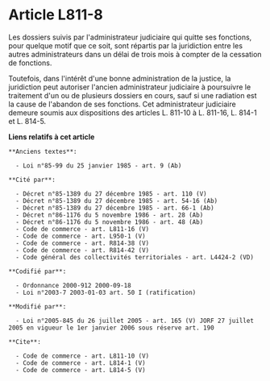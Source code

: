 # Article L811-8

Les dossiers suivis par l'administrateur judiciaire qui quitte ses fonctions, pour quelque motif que ce soit, sont répartis
par la juridiction entre les autres administrateurs dans un délai de trois mois à compter de la cessation de fonctions. 

Toutefois, dans l'intérêt d'une bonne administration de la justice, la juridiction peut autoriser l'ancien administrateur
judiciaire à poursuivre le traitement d'un ou de plusieurs dossiers en cours, sauf si une radiation est la cause de l'abandon
de ses fonctions. Cet administrateur judiciaire demeure soumis aux dispositions des articles L. 811-10 à L. 811-16, L. 814-1
et L. 814-5.

**Liens relatifs à cet article**

	**Anciens textes**:

	  - Loi n°85-99 du 25 janvier 1985 - art. 9 (Ab)

	**Cité par**:

	  - Décret n°85-1389 du 27 décembre 1985 - art. 110 (V)
	  - Décret n°85-1389 du 27 décembre 1985 - art. 54-16 (Ab)
	  - Décret n°85-1389 du 27 décembre 1985 - art. 66-1 (Ab)
	  - Décret n°86-1176 du 5 novembre 1986 - art. 28 (Ab)
	  - Décret n°86-1176 du 5 novembre 1986 - art. 48 (Ab)
	  - Code de commerce - art. L811-16 (V)
	  - Code de commerce - art. L950-1 (V)
	  - Code de commerce - art. R814-38 (V)
	  - Code de commerce - art. R814-42 (V)
	  - Code général des collectivités territoriales - art. L4424-2 (VD)

	**Codifié par**:

	  - Ordonnance 2000-912 2000-09-18
	  - Loi n°2003-7 2003-01-03 art. 50 I (ratification)

	**Modifié par**:

	  - Loi n°2005-845 du 26 juillet 2005 - art. 165 (V) JORF 27 juillet 2005 en vigueur le 1er janvier 2006 sous réserve art. 190

	**Cite**:

	  - Code de commerce - art. L811-10 (V)
	  - Code de commerce - art. L814-1 (V)
	  - Code de commerce - art. L814-5 (V)
